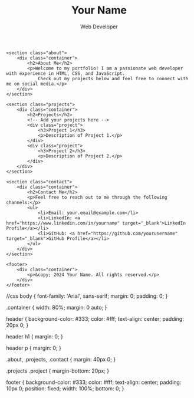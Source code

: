 <!DOCTYPE html>
<html lang="en">

<head>
    <meta charset="UTF-8">
    <meta name="viewport" content="width=device-width, initial-scale=1.0">
    <link rel="stylesheet" href="styles.css">
    <title>Your Name - Portfolio</title>
</head>

<body>
    <header>
        <div class="container">
            <h1>Your Name</h1>
            <p>Web Developer</p>
        </div>
    </header>

    <section class="about">
        <div class="container">
            <h2>About Me</h2>
            <p>Welcome to my portfolio! I am a passionate web developer with experience in HTML, CSS, and JavaScript.
                Check out my projects below and feel free to connect with me on social media.</p>
        </div>
    </section>

    <section class="projects">
        <div class="container">
            <h2>Projects</h2>
            <!-- Add your projects here -->
            <div class="project">
                <h3>Project 1</h3>
                <p>Description of Project 1.</p>
            </div>
            <div class="project">
                <h3>Project 2</h3>
                <p>Description of Project 2.</p>
            </div>
        </div>
    </section>

    <section class="contact">
        <div class="container">
            <h2>Contact Me</h2>
            <p>Feel free to reach out to me through the following channels:</p>
            <ul>
                <li>Email: your.email@example.com</li>
                <li>LinkedIn: <a href="https://www.linkedin.com/in/yourname" target="_blank">LinkedIn Profile</a></li>
                <li>GitHub: <a href="https://github.com/yourusername" target="_blank">GitHub Profile</a></li>
            </ul>
        </div>
    </section>

    <footer>
        <div class="container">
            <p>&copy; 2024 Your Name. All rights reserved.</p>
        </div>
    </footer>
</body>

</html>
//css
body {
    font-family: 'Arial', sans-serif;
    margin: 0;
    padding: 0;
}

.container {
    width: 80%;
    margin: 0 auto;
}

header {
    background-color: #333;
    color: #fff;
    text-align: center;
    padding: 20px 0;
}

header h1 {
    margin: 0;
}

header p {
    margin: 0;
}

.about,
.projects,
.contact {
    margin: 40px 0;
}

.projects .project {
    margin-bottom: 20px;
}

footer {
    background-color: #333;
    color: #fff;
    text-align: center;
    padding: 10px 0;
    position: fixed;
    width: 100%;
    bottom: 0;
}
